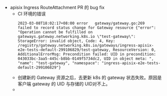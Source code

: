 - apisix Ingress RouteAttachment PR 的 bug fix
	- CI 环境的错误
	  ```
	  2023-03-08T18:02:17+08:00	error	gateway/gateway.go:269	failed to record status change for Gateway resource	{"error": "Operation cannot be fulfilled on gateways.gateway.networking.k8s.io \"test-gateway\": StorageError: invalid object, Code: 4, Key: /registry/gateway.networking.k8s.io/gateways/ingress-apisix-e2e-tests-default-299106829/test-gateway, ResourceVersion: 0, AdditionalErrorMsg: Precondition failed: UID in precondition: 043033bc-3aa5-445c-b8bb-0149f5734dc2, UID in object meta: ", "name": "test-gateway", "namespace": "ingress-apisix-e2e-tests-default-299106829"}
	  ```
	- 创建新的 Gateway 资源之后，去更新 k8s 的 gateway 状态失败。原因是客户端 gateway 的 UID 与存储的 UID对不上。
	-